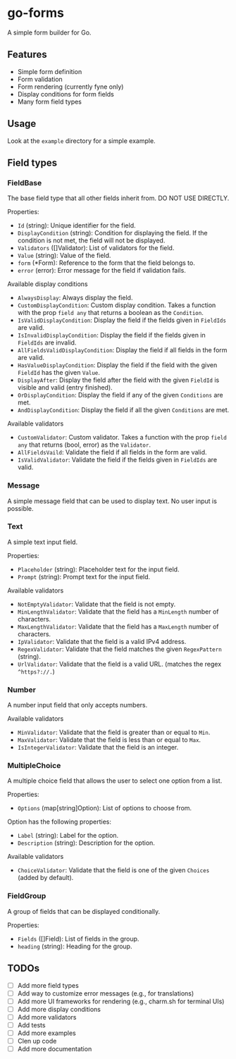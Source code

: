 # go-forms

A simple form builder for Go.

## Features
- Simple form definition
- Form validation
- Form rendering (currently fyne only)
- Display conditions for form fields
- Many form field types

## Usage
Look at the `example` directory for a simple example.

## Field types

### FieldBase
The base field type that all other fields inherit from. DO NOT USE DIRECTLY.

Properties:
- `Id` (string): Unique identifier for the field.
- `DisplayCondition` (string): Condition for displaying the field. If the condition is not met, the field will not be displayed.
- `Validators` ([]Validator): List of validators for the field.
- `Value` (string): Value of the field.
- `form` (*Form): Reference to the form that the field belongs to.
- `error` (error): Error message for the field if validation fails.

Available display conditions
- `AlwaysDisplay`: Always display the field.
- `CustomDisplayCondition`: Custom display condition. Takes a function with the prop `field any` that returns a boolean as the `Condition`.
- `IsValidDisplayCondition`: Display the field if the fields given in `FieldIds` are valid.
- `IsInvalidDisplayCondition`: Display the field if the fields given in `FieldIds` are invalid.
- `AllFieldsValidDisplayCondition`: Display the field if all fields in the form are valid.
- `HasValueDisplayCondition`: Display the field if the field with the given `FieldId` has the given `Value`.
- `DisplayAfter`: Display the field after the field with the given `FieldId` is visible and valid (entry finished).
- `OrDisplayCondition`: Display the field if any of the given `Conditions` are met.
- `AndDisplayCondition`: Display the field if all the given `Conditions` are met.

Available validators
- `CustomValidator`: Custom validator. Takes a function with the prop `field any` that returns (bool, error) as the `Validator`.
- `AllFieldsVaild`: Validate the field if all fields in the form are valid.
- `IsValidValidator`: Validate the field if the fields given in `FieldIds` are valid.

### Message
A simple message field that can be used to display text. No user input is possible.

### Text
A simple text input field.

Properties:
- `Placeholder` (string): Placeholder text for the input field.
- `Prompt` (string): Prompt text for the input field.

Available validators
- `NotEmptyValidator`: Validate that the field is not empty.
- `MinLengthValidator`: Validate that the field has a `MinLength` number of characters.
- `MaxLengthValidator`: Validate that the field has a `MaxLength` number of characters.
- `IpValidator`: Validate that the field is a valid IPv4 address.
- `RegexValidator`: Validate that the field matches the given `RegexPattern` (string).
- `UrlValidator`: Validate that the field is a valid URL. (matches the regex `^https?://.`)

### Number
A number input field that only accepts numbers.

Available validators
- `MinValidator`: Validate that the field is greater than or equal to `Min`.
- `MaxValidator`: Validate that the field is less than or equal to `Max`.
- `IsIntegerValidator`: Validate that the field is an integer.

### MultipleChoice
A multiple choice field that allows the user to select one option from a list.

Properties:
- `Options` (map[string]Option): List of options to choose from.

Option has the following properties:
- `Label` (string): Label for the option.
- `Description` (string): Description for the option.

Available validators
- `ChoiceValidator`: Validate that the field is one of the given `Choices` (added by default).

### FieldGroup
A group of fields that can be displayed conditionally.

Properties:
- `Fields` ([]Field): List of fields in the group.
- `heading` (string): Heading for the group.

## TODOs

- [ ] Add more field types
- [ ] Add way to customize error messages (e.g., for translations)
- [ ] Add more UI frameworks for rendering (e.g., charm.sh for terminal UIs)
- [ ] Add more display conditions
- [ ] Add more validators
- [ ] Add tests
- [ ] Add more examples
- [ ] Clen up code
- [ ] Add more documentation
